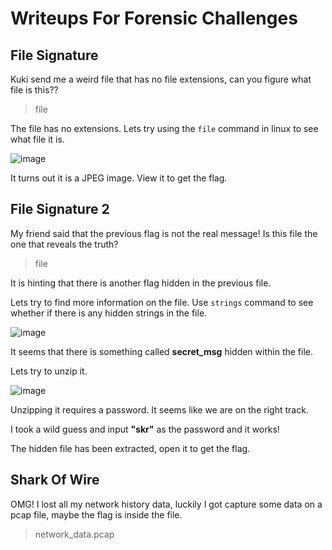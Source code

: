 # Writeups For Forensic Challenges

## File Signature
Kuki send me a weird file that has no file extensions, can you figure what file is this??

> file

The file has no extensions. Lets try using the `file` command in linux to see what file it is.

![image](https://user-images.githubusercontent.com/57955404/136776140-70fedb2d-d570-498a-bffa-d49f3b7e726d.png)

It turns out it is a JPEG image. View it to get the flag.

## File Signature 2
My friend said that the previous flag is not the real message! Is this file the one that reveals the truth?

> file 

It is hinting that there is another flag hidden in the previous file.

Lets try to find more information on the file. Use `strings` command to see whether if there is any hidden strings in the file.

![image](https://user-images.githubusercontent.com/57955404/136815175-f384a071-9a40-4a58-9542-f0d6a3b83c8c.png)

It seems that there is something called **secret_msg** hidden within the file.

Lets try to unzip it.

![image](https://user-images.githubusercontent.com/57955404/136815706-c5091890-477e-4193-bad2-f1762a396a6a.png)

Unzipping it requires a password. It seems like we are on the right track.

I took a wild guess and input **"skr"** as the password and it works!

The hidden file has been extracted, open it to get the flag.




## Shark Of Wire
OMG! I lost all my network history data, luckily I got capture some data on a pcap file, maybe the flag is inside the file.

> network_data.pcap


